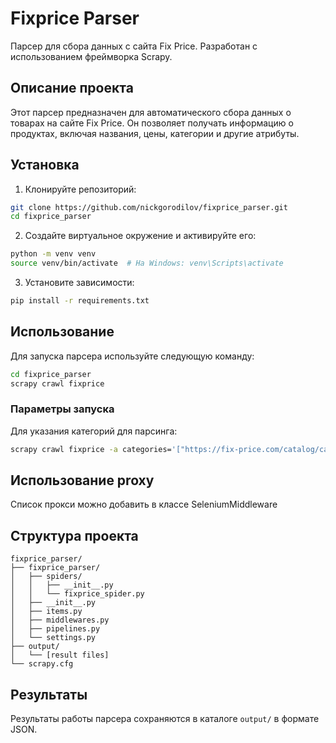 # Fixprice Parser

Парсер для сбора данных с сайта Fix Price. Разработан с использованием фреймворка Scrapy.

## Описание проекта

Этот парсер предназначен для автоматического сбора данных о товарах на сайте Fix Price. Он позволяет получать информацию о продуктах, включая названия, цены, категории и другие атрибуты.

## Установка

1. Клонируйте репозиторий:
```bash
git clone https://github.com/nickgorodilov/fixprice_parser.git
cd fixprice_parser
```

2. Создайте виртуальное окружение и активируйте его:
```bash
python -m venv venv
source venv/bin/activate  # На Windows: venv\Scripts\activate
```

3. Установите зависимости:
```bash
pip install -r requirements.txt
```

## Использование

Для запуска парсера используйте следующую команду:

```bash
cd fixprice_parser
scrapy crawl fixprice
```

### Параметры запуска

Для указания категорий для парсинга:

```bash
scrapy crawl fixprice -a categories='["https://fix-price.com/catalog/category1","https://fix-price.com/catalog/category2"]'
```

## Использование proxy

Список прокси можно добавить в классе SeleniumMiddleware

## Структура проекта

```
fixprice_parser/
├── fixprice_parser/
│   ├── spiders/
│   │   ├── __init__.py
│   │   └── fixprice_spider.py
│   ├── __init__.py
│   ├── items.py
│   ├── middlewares.py
│   ├── pipelines.py
│   └── settings.py
├── output/
│   └── [result files]
└── scrapy.cfg
```

## Результаты

Результаты работы парсера сохраняются в каталоге `output/` в формате JSON.
